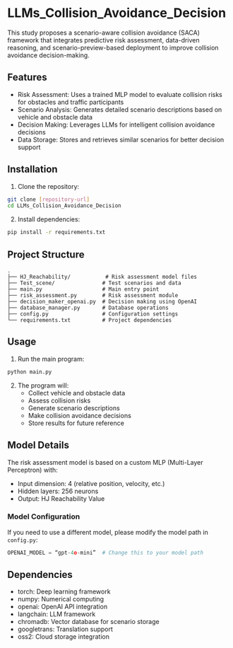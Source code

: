 # LLMs_Collision_Avoidance_Decision

This study proposes a scenario-aware collision avoidance (SACA) framework that integrates predictive risk assessment, data-driven reasoning, and scenario-preview-based deployment to improve collision avoidance decision-making.

## Features

- Risk Assessment: Uses a trained MLP model to evaluate collision risks for obstacles and traffic participants
- Scenario Analysis: Generates detailed scenario descriptions based on vehicle and obstacle data
- Decision Making: Leverages LLMs for intelligent collision avoidance decisions
- Data Storage: Stores and retrieves similar scenarios for better decision support

## Installation

1. Clone the repository:
```bash
git clone [repository-url]
cd LLMs_Collision_Avoidance_Decision
```

2. Install dependencies:
```bash
pip install -r requirements.txt
```

## Project Structure

```
.
├── HJ_Reachability/           # Risk assessment model files
├── Test_scene/               # Test scenarios and data
├── main.py                   # Main entry point
├── risk_assessment.py        # Risk assessment module
├── decision_maker_openai.py  # Decision making using OpenAI
├── database_manager.py       # Database operations
├── config.py                 # Configuration settings
└── requirements.txt          # Project dependencies
```

## Usage

1. Run the main program:
```bash
python main.py
```

2. The program will:
   - Collect vehicle and obstacle data
   - Assess collision risks
   - Generate scenario descriptions
   - Make collision avoidance decisions
   - Store results for future reference

## Model Details

The risk assessment model is based on a custom MLP (Multi-Layer Perceptron) with:
- Input dimension: 4 (relative position, velocity, etc.)
- Hidden layers: 256 neurons
- Output: HJ Reachability Value

### Model Configuration
If you need to use a different model, please modify the model path in `config.py`:
```python
OPENAI_MODEL = “gpt-4o-mini”  # Change this to your model path
```

## Dependencies

- torch: Deep learning framework
- numpy: Numerical computing
- openai: OpenAI API integration
- langchain: LLM framework
- chromadb: Vector database for scenario storage
- googletrans: Translation support
- oss2: Cloud storage integration

